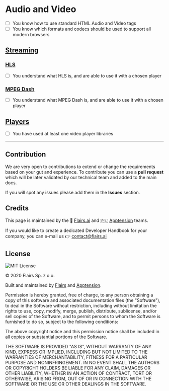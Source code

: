 Audio and Video
===============

*   [ ] You know how to use standard HTML Audio and Video tags
*   [ ] You know which formats and codecs should be used to support all modern browsers

[Streaming](/Technical%20Stack/Frontend%20Developer/Audio%20and%20Video.md#streaming)
-------------------------------------------------------------------------------------

### [HLS](/Technical%20Stack/Frontend%20Developer/Audio%20and%20Video.md#hls)

*   [ ] You understand what HLS is, and are able to use it with a chosen player

### [MPEG Dash](/Technical%20Stack/Frontend%20Developer/Audio%20and%20Video.md#mpeg-dash)

*   [ ] You understand what MPEG Dash is, and are able to use it with a chosen player

[Players](/Technical%20Stack/Frontend%20Developer/Audio%20and%20Video.md#players)
---------------------------------------------------------------------------------

*   [ ] You have used at least one video player libraries

* * *

Contribution
------------

We are very open to contributions to extend or change the requirements based on your gut and experience. To contribute you can use a **pull request** which will be later validated by our technical team and added to the main docs.

If you will spot any issues please add them in the **Issues** section.

Credits
-------

This page is maintained by the 🔹 [Flairs.ai](http://Flairs.ai) and 🇵🇱 [Apptension](https://apptension.com) teams.

If you would like to create a dedicated Developer Handbook for your company, you can e-mail us 👉 [contact@flairs.ai](mailto:contact@flairs.ai)

License
-------

![MIT License](https://img.shields.io/badge/License-MIT-blue.svg)

© 2020 Flairs Sp. z o.o.

Built and maintained by [Flairs](https://www.flairs.ai) and [Apptension](https://apptension.com).

Permission is hereby granted, free of charge, to any person obtaining a copy of this software and associated documentation files (the "Software"), to deal in the Software without restriction, including without limitation the rights to use, copy, modify, merge, publish, distribute, sublicense, and/or sell copies of the Software, and to permit persons to whom the Software is furnished to do so, subject to the following conditions:

The above copyright notice and this permission notice shall be included in all copies or substantial portions of the Software.

THE SOFTWARE IS PROVIDED "AS IS", WITHOUT WARRANTY OF ANY KIND, EXPRESS OR IMPLIED, INCLUDING BUT NOT LIMITED TO THE WARRANTIES OF MERCHANTABILITY, FITNESS FOR A PARTICULAR PURPOSE AND NONINFRINGEMENT. IN NO EVENT SHALL THE AUTHORS OR COPYRIGHT HOLDERS BE LIABLE FOR ANY CLAIM, DAMAGES OR OTHER LIABILITY, WHETHER IN AN ACTION OF CONTRACT, TORT OR OTHERWISE, ARISING FROM, OUT OF OR IN CONNECTION WITH THE SOFTWARE OR THE USE OR OTHER DEALINGS IN THE SOFTWARE.
